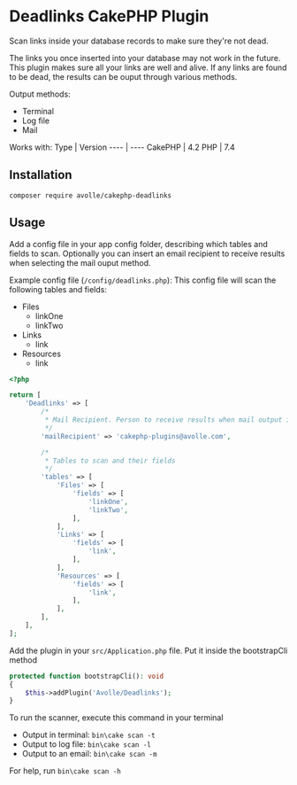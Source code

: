 # Deadlinks CakePHP Plugin

Scan links inside your database records to make sure they're not dead.

The links you once inserted into your database may not work in the future. This plugin
makes sure all your links are well and alive.
If any links are found to be dead, the results can be ouput through various methods.

Output methods:
* Terminal
* Log file
* Mail

Works with:
Type | Version
---- | ----
CakePHP | 4.2
PHP | 7.4

## Installation
`composer require avolle/cakephp-deadlinks`

## Usage

Add a config file in your app config folder, describing which tables and fields to scan.
Optionally you can insert an email recipient to receive results when selecting the mail ouput method.

Example config file (`/config/deadlinks.php`):
This config file will scan the following tables and fields:
* Files
    * linkOne
    * linkTwo
* Links
    * link
* Resources
    * link

```php
<?php

return [
    'Deadlinks' => [
        /*
         * Mail Recipient. Person to receive results when mail output is selected
         */
        'mailRecipient' => 'cakephp-plugins@avolle.com',

        /*
         * Tables to scan and their fields
         */
        'tables' => [
            'Files' => [
                'fields' => [
                    'linkOne',
                    'linkTwo',
                ],
            ],
            'Links' => [
                'fields' => [
                    'link',
                ],
            ],
            'Resources' => [
                'fields' => [
                    'link',
                ],
            ],
        ],
    ],
];
```

Add the plugin in your `src/Application.php` file. Put it inside the bootstrapCli method
```php
protected function bootstrapCli(): void
{
    $this->addPlugin('Avolle/Deadlinks');
}
```

To run the scanner, execute this command in your terminal
* Output in terminal: `bin\cake scan -t`
* Output to log file: `bin\cake scan -l`
* Output to an email: `bin\cake scan -m`

For help, run `bin\cake scan -h`
